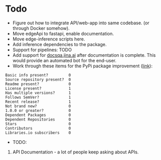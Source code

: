 # Todo

- Figure out how to integrate API/web-app into same codebase. (or through Docker somehow).
- Move edgeApi to fastapi, enable documentation.
- Move edge-inference scripts here.
- Add inference dependencies to the package.
- Support for pipelines: TODO
- Add support for [docsqa.jina.ai](https://docsqa.jina.ai/) after documentation is complete. This would provide an automated bot for the end-user.
- Work through these items for the PyPi package improvement ([link](libraries.io/pypi/visionai/sourcerank)):
```
Basic info present?         0
Source repository present?  0
Readme present?             0
License present?            1
Has multiple versions?      1
Follows SemVer?             1
Recent release?             1
Not brand new?              0
1.0.0 or greater?           0
Dependent Packages          0
Dependent Repositories      0
Stars                       0
Contributors                0
Libraries.io subscribers    0
```


- TODO:
1. API Documentation - a lot of people keep asking about APIs.
